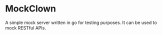 # MockClown
A simple mock server written in go for testing purposes. It can be used to mock RESTful APIs.
